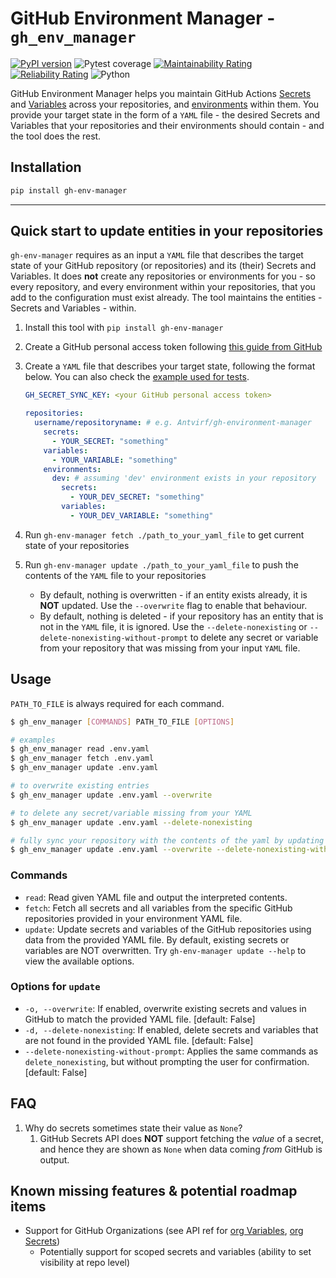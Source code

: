 # GitHub Environment Manager - `gh_env_manager`

[![PyPI version](https://badge.fury.io/py/gh-env-manager.svg)](https://badge.fury.io/py/gh-env-manager)
![Pytest coverage](./.github/badges/coverage.svg)
[![Maintainability Rating](https://sonarcloud.io/api/project_badges/measure?project=Antvirf_gh-environment-manager&metric=sqale_rating)](https://sonarcloud.io/summary/new_code?id=Antvirf_gh-environment-manager)
[![Reliability Rating](https://sonarcloud.io/api/project_badges/measure?project=Antvirf_gh-environment-manager&metric=reliability_rating)](https://sonarcloud.io/summary/new_code?id=Antvirf_gh-environment-manager)
![Python](https://img.shields.io/badge/python-3.9%20-blue)

GitHub Environment Manager helps you maintain GitHub Actions [Secrets](https://docs.github.com/en/rest/actions/secrets?apiVersion=2022-11-28) and [Variables](https://docs.github.com/en/rest/actions/variables?apiVersion=2022-11-28) across your repositories, and [environments](https://docs.github.com/en/actions/deployment/targeting-different-environments/using-environments-for-deployment) within them. You provide your target state in the form of a `YAML` file - the desired Secrets and Variables that your repositories and their environments should contain - and the tool does the rest.

## Installation

```bash
pip install gh-env-manager
```

---

## Quick start to update entities in your repositories

`gh-env-manager` requires as an input a `YAML` file that describes the target state of your GitHub repository (or repositories) and its (their) Secrets and Variables. It does **not** create any repositories or environments for you - so every repository, and every environment within your repositories, that you add to the configuration must exist already. The tool maintains the entities - Secrets and Variables - within.

1. Install this tool with `pip install gh-env-manager`
1. Create a GitHub personal access token following [this guide from GitHub](https://docs.github.com/en/authentication/keeping-your-account-and-data-secure/creating-a-personal-access-token)
1. Create a `YAML` file that describes your target state, following the format below. You can also check the [example used for tests](./tests/test.yml).

    ```yaml
    GH_SECRET_SYNC_KEY: <your GitHub personal access token>
    
    repositories:
      username/repositoryname: # e.g. Antvirf/gh-environment-manager 
        secrets:
          - YOUR_SECRET: "something"
        variables:
          - YOUR_VARIABLE: "something" 
        environments:
          dev: # assuming 'dev' environment exists in your repository
            secrets:
              - YOUR_DEV_SECRET: "something"
            variables:
              - YOUR_DEV_VARIABLE: "something"
    
    ```

1. Run `gh-env-manager fetch ./path_to_your_yaml_file` to get current state of your repositories
1. Run `gh-env-manager update ./path_to_your_yaml_file` to push the contents of the `YAML` file to your repositories
    * By default, nothing is overwritten - if an entity exists already, it is **NOT** updated. Use the `--overwrite` flag to enable that behaviour.
    * By default, nothing is deleted - if your repository has an entity that is not in the `YAML` file, it is ignored. Use the `--delete-nonexisting` or `--delete-nonexisting-without-prompt` to delete any secret or variable from your repository that was missing from your input `YAML` file.

## Usage

`PATH_TO_FILE` is always required for each command.

```bash
$ gh_env_manager [COMMANDS] PATH_TO_FILE [OPTIONS]

# examples
$ gh_env_manager read .env.yaml
$ gh_env_manager fetch .env.yaml
$ gh_env_manager update .env.yaml

# to overwrite existing entries
$ gh_env_manager update .env.yaml --overwrite 

# to delete any secret/variable missing from your YAML
$ gh_env_manager update .env.yaml --delete-nonexisting

# fully sync your repository with the contents of the yaml by updating all values, and deleting any that are not present
$ gh_env_manager update .env.yaml --overwrite --delete-nonexisting-without-prompt 
```

### Commands

* `read`:    Read given YAML file and output the interpreted contents.
* `fetch`:   Fetch all secrets and all variables from the specific GitHub repositories provided in your environment YAML file.
* `update`:  Update secrets and variables of the GitHub repositories using data from the provided YAML file. By default, existing secrets or variables are NOT overwritten. Try `gh-env-manager update --help` to view the available options.

### Options for `update`

* `-o, --overwrite`: If enabled, overwrite existing secrets and values in GitHub to match the provided YAML file.  [default: False]
* `-d, --delete-nonexisting`: If enabled, delete secrets and variables that are not found in the provided YAML file.  [default: False]
* `--delete-nonexisting-without-prompt`: Applies the same commands as `delete_nonexisting`, but without prompting the user for confirmation. [default: False]
<!-- 
* `--install-completion`: Install completion for the current shell.
* `--show-completion`: Show completion for the current shell, to copy it or customize the installation.
* `--help`: Show this message and exit. -->

## FAQ

1. Why do secrets sometimes state their value as `None`?
    1. GitHub Secrets API does **NOT** support fetching the *value* of a secret, and hence they are shown as `None` when data coming *from* GitHub is output.

## Known missing features & potential roadmap items

* Support for GitHub Organizations (see API ref for [org Variables](https://docs.github.com/en/rest/actions/variables?apiVersion=2022-11-28#list-organization-variables), [org Secrets](https://docs.github.com/en/rest/actions/secrets?apiVersion=2022-11-28#list-organization-secrets))
  * Potentially support for scoped secrets and variables (ability to set visibility at repo level)
